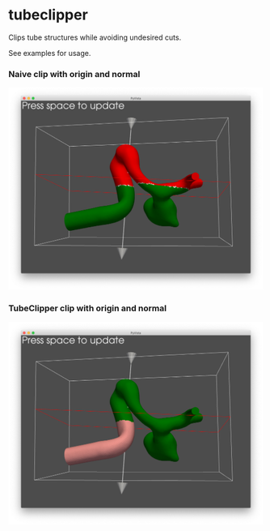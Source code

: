 # tubeclipper

Clips tube structures while avoiding undesired cuts.

See examples for usage.

### Naive clip with origin and normal
![Naive clip with origin and normal](https://github.com/Biomedical-Simulation-Lab/tubeclipper/blob/master/imgs/before.png)

### TubeClipper clip with origin and normal
![TubeClipper with origin and normal](https://github.com/Biomedical-Simulation-Lab/tubeclipper/blob/master/imgs/after.png)